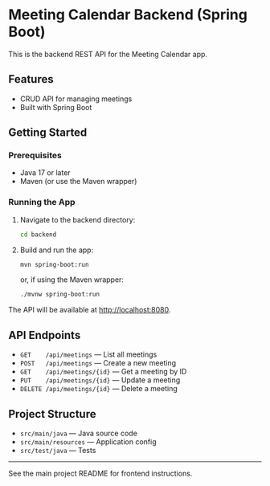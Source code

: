 # Meeting Calendar Backend (Spring Boot)

This is the backend REST API for the Meeting Calendar app.

## Features

- CRUD API for managing meetings
- Built with Spring Boot

## Getting Started

### Prerequisites

- Java 17 or later
- Maven (or use the Maven wrapper)

### Running the App

1. Navigate to the backend directory:

   ```bash
   cd backend
   ```

2. Build and run the app:

   ```bash
   mvn spring-boot:run
   ```

   or, if using the Maven wrapper:

   ```bash
   ./mvnw spring-boot:run
   ```

The API will be available at [http://localhost:8080](http://localhost:8080).

## API Endpoints

- `GET    /api/meetings` — List all meetings
- `POST   /api/meetings` — Create a new meeting
- `GET    /api/meetings/{id}` — Get a meeting by ID
- `PUT    /api/meetings/{id}` — Update a meeting
- `DELETE /api/meetings/{id}` — Delete a meeting

## Project Structure

- `src/main/java` — Java source code
- `src/main/resources` — Application config
- `src/test/java` — Tests

---

See the main project README for frontend instructions. 